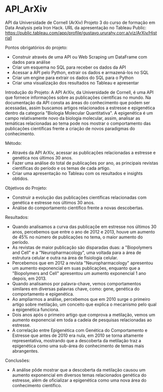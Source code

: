 # API_ArXiv
API da Universidade de Cornell (ArXiv)
Projeto 3 do curso de formação em Data Analysis pela Iron Hack.
URL da apresentação no Tableau Public: https://public.tableau.com/app/profile/gustavo.ururahy.corr.a/viz/ArXiv/Histria1

Pontos obrigatórios do projeto:
  - Construir através de uma API ou Web Scraping um DataFrame com dados para análise
  - Criar um esquema no SQL para receber os dados da API
  - Acessar a API pelo Python, extrair os dados e armazená-los no SQL
  - Criar um engine para extrair os dados do SQL para o Python
  - Criar uma visualização dos resultados no Tableau e apresentar

Introdução do Projeto:
  A API ArXiv, da Universidade de Cornell, é uma API que fornece informações sobre as publicações científicas no mundo. Na documentação da API consta as áreas do conhecimento que podem ser acessadas, assim buscamos artigos relacionados a estresse e epigenética dentro da categoria "Biologia Molecular Quantitativa".
  A epigenética é um campo relativamente novo da biologia molecular, assim, analisar as temáticas relacionadas ao tema pode nos mostrar o comportamento das publicações científicas frente a criação de novos paradigmas do conhecimento.
  
Método:
  - Através da API ArXiv, acessar as publicações relacionadas a estresse e genética nos últimos 30 anos.
  - Fazer uma análise do total de publicações por ano, as principais revistas científicas do período e os temas de cada artigo.
  - Criar uma apresentação no Tableau com os resultados e insights obtidos.
  
Objetivos do Projeto:
  - Construir a evolução das publicações científicas relacionadas com genética e estresse nos últimos 30 anos.
  - Análise do comportamento científico frente a novas descobertas.

Resultados:
  - Quando analisamos a curva das publicaçõe em estresse nos últimos 30 anos, percebemos que entre o ano de 2012 e 2013, houve um aumento de 45% no número de publicações no tema, o maior aumento do período.
  - As revistas de maior publicação são disparadas duas: a "Biopolymers and Cell" e a "Neuropharmacology", uma voltada para a área de estrutura celular e outra na área de fisiologia celular.
  - Percebemos que em 2012 a revista "Neuropharmacology" apresentou um aumento exponencial em suas publicações, enquanto que a "Biopolymers and Cell" apresentou um aumento exponencial 1 ano depois, em 2013.
  - Quando analisamos por palavra-chave, vemos comportamentos similares em diversas palavras chave, como: gene, genética do comportamento e epigenética.
  - Ao ampliarmos a análise, percebemos que em 2010 surge o primeiro artigo sobre metilação, um conceito que explica o mecanismo pelo qual a epigenética funciona.
  - Dois anos após o primeiro artigo que comprova a metilação, vemos um aumento exponencial em toda a cadeia de pesquisas relacionadas ao estresse.
  - A correlação entre Epigenética com Genética do Comportamento e Estresse que antes de 2010 era nula, em 2010 se torna altamente representativa, mostrando que a descoberta da metilação traz a epigenética como uma sub-área do conhecimento de temas mais abrangentes.
  
Conclusões:
  - A análise pôde mostrar que a descoberta da metilação causou um aumento exponencial em diversos temas relacionados genética do estresse, além de oficializar a epigenética como uma nova área do conhecimento científico.

